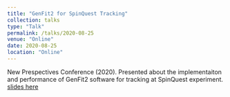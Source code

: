 ```yaml
---
title: "GenFit2 for SpinQuest Tracking"
collection: talks
type: "Talk"
permalink: /talks/2020-08-25
venue: "Online"
date: 2020-08-25
location: "Online"
---
```


New Prespectives Conference (2020). Presented about the implementaiton and performance of GenFit2 software for tracking at SpinQuest experiment. [slides here](https://indico.fnal.gov/event/44451/contributions/191867/attachments/133537/164748/GeFit2_for_SpinQuest.pdf)
